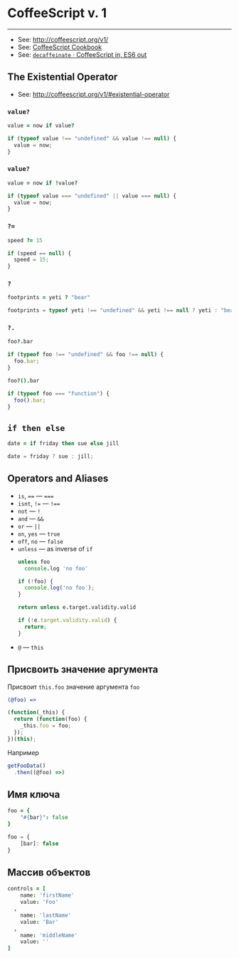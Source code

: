 # CoffeeScript v. 1

----

- See: http://coffeescript.org/v1/
- See: [CoffeeScript Cookbook](https://coffeescript-cookbook.github.io/)
- See: [`decaffeinate` · CoffeeScript in, ES6 out](https://decaffeinate-project.org/repl/)

## The Existential Operator

- See: http://coffeescript.org/v1/#existential-operator

### `value?`
```coffeescript
value = now if value?
```

```javascript
if (typeof value !== "undefined" && value !== null) {
  value = now;
}
```


### `value?`

```coffeescript
value = now if !value?
```

```javascript
if (typeof value === "undefined" || value === null) {
  value = now;
}
```


### `?=`

```coffeescript
speed ?= 15
```

```javascript
if (speed == null) {
  speed = 15;
}
```


### `?`

```coffeescript
footprints = yeti ? "bear"
```

```javascript
footprints = typeof yeti !== "undefined" && yeti !== null ? yeti : "bear";
```


### `?.`

```coffeescript
foo?.bar
```

```javascript
if (typeof foo !== "undefined" && foo !== null) {
  foo.bar;
}
```

```coffeescript
foo?().bar
```

```javascript
if (typeof foo === "function") {
  foo().bar;
}
```



## `if then else`

```coffeescript
date = if friday then sue else jill
```

```javascript
date = friday ? sue : jill;
```



## Operators and Aliases

- `is`, `==` — `===`
- `isnt`, `!=` — `!==`
- `not` — `!`
- `and` — `&&`
- `or` — `||`
- `on`, `yes` — `true`
- `off`, `no` — `false`
- `unless` — as inverse of `if`
  ```coffeescript
  unless foo
	console.log 'no foo'
  ```
  ```javascript
  if (!foo) {
    console.log('no foo');
  }
  ```
  ```coffeescript
  return unless e.target.validity.valid
  ```
  ```javascript
  if (!e.target.validity.valid) {
    return;
  }
  ```
- `@` — `this`



## Присвоить значение аргумента

Присвоит `this.foo` значение аргумента `foo`
```coffeescript
(@foo) =>
```

```javascript
(function(_this) {
  return (function(foo) {
    _this.foo = foo;
  });
})(this);
```

Например
```javascript
getFooData()
  .then((@foo) =>)
```



## Имя ключа

```coffeescript
foo = {
    "#{bar}": false
}
```

```js
foo = {
    [bar]: false
}
```



## Массив объектов

```coffeescript
controls = [
    name: 'firstName'
    value: 'Foo'
  ,
    name: 'lastName'
    value: 'Bar'
  ,
    name: 'middleName'
    value: ''
]
```
